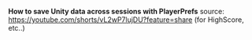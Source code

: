 
**How to save Unity data across sessions with PlayerPrefs**
	source: https://youtube.com/shorts/vL2wP7lujDU?feature=share
(for HighScore, etc..)